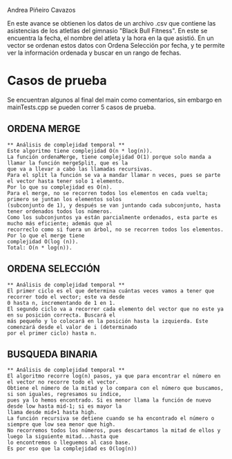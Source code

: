 Andrea Piñeiro Cavazos

En este avance se obtienen los datos de un archivo .csv que contiene las asistencias de los atletlas del gimnasio 
"Black Bull Fitness". En este se encuentra la fecha, el nombre del atleta y la hora en la que asistió. 
En un vector se ordenan estos datos con Ordena Selección por fecha, y te permite ver la información ordenada y 
buscar en un rango de fechas.

# Casos de prueba
Se encuentran algunos al final del main como comentarios, sin embargo en mainTests.cpp se pueden correr 5 
casos de prueba. 

## ORDENA MERGE 
	** Análisis de complejidad temporal **
	Este algoritmo tiene complejidad O(n * log(n)). 
	La función ordenaMerge, tiene complejidad O(1) porque solo manda a llamar la función mergeSplit, que es la 
	que va a llevar a cabo las llamadas recursivas. 
	Para el split la función se va a mandar llamar n veces, pues se parte el vector hasta tener solo 1 elemento. 
	Por lo que su complejidad es O(n).
	Para el merge, no se recorren todos los elementos en cada vuelta; primero se juntan los elementos solos 
	(subconjunto de 1), y después se van juntando cada subconjunto, hasta tener ordenados todos los números. 
	Como los subconjuntos ya están parcialmente ordenados, esta parte es mucho más eficiente; además que al 
	recorreclo como si fuera un árbol, no se recorren todos los elementos. Por lo que el merge tiene 
	complejidad O(log (n)).
	Total: O(n * log(n)).
	
## ORDENA SELECCIÓN
	** Análisis de complejidad temporal **
	El primer ciclo es el que determina cuántas veces vamos a tener que recorrer todo el vector; este va desde 
	0 hasta n, incrementando de 1 en 1. 
	El segundo ciclo va a recorrer cada elemento del vector que no este ya en su posición correcta. Buscará el 
	más pequeño y lo colocará en la posición hasta la izquierda. Este comenzará desde el valor de i (determinado 
	por el primer ciclo) hasta n. 

## BUSQUEDA BINARIA 
	** Análisis de complejidad temporal **
	El algoritmo recorre log(n) pasos, ya que para encontrar el número en el vector no recorre todo el vector. 
	Obtiene el número de la mitad y lo compara con el número que buscamos, si son iguales, regresamos su índice, 
	pues ya lo hemos encontrado. Si es menor llama la función de nuevo desde low hasta mid-1; si es mayor la 
	llama desde mid+1 hasta high. 
	La función recursiva se detiene cuando se ha encontrado el número o siempre que low sea menor que high. 
	No recorremos todos los números, pues descartamos la mitad de ellos y luego la siguiente mitad...hasta que 
	lo encontremos o lleguemos al caso base.
	Es por eso que la complejidad es O(log(n))
